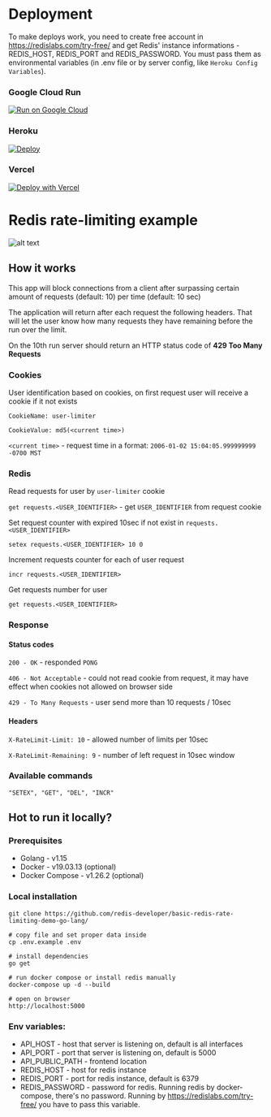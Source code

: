 
# Deployment

To make deploys work, you need to create free account in https://redislabs.com/try-free/ and get Redis' instance informations - REDIS_HOST, REDIS_PORT and REDIS_PASSWORD. You must pass them as environmental variables (in .env file or by server config, like `Heroku Config Variables`).

### Google Cloud Run

[![Run on Google
Cloud](https://deploy.cloud.run/button.svg)](https://deploy.cloud.run/?git_repo=https://github.com/redis-developer/basic-redis-rate-limiting-demo-go-lang.git)

### Heroku

[![Deploy](https://www.herokucdn.com/deploy/button.svg)](https://heroku.com/deploy)

### Vercel

[![Deploy with Vercel](https://vercel.com/button)](https://vercel.com/new/git/external?repository-url=https://github.com/redis-developer/basic-redis-rate-limiting-demo-go-lang&env=API_HOST,API_PORT,API_PUBLIC_PATH,REDIS_HOST,REDIS_PORT,REDIS_PASSWORD)


# Redis rate-limiting example

![alt text](https://github.com/redis-developer/basic-redis-rate-limiting-demo-go-lang/blob/master/preview.png?raw=true)

## How it works

This app will block connections from a client after surpassing certain amount of requests (default: 10) per time (default: 10 sec)

The application will return after each request the following headers. That will let the user know how many requests they have remaining before the run over the limit.


On the 10th run server should return an HTTP status code of **429 Too Many Requests**

### Cookies

User identification based on cookies, on first request user will receive a cookie if it not exists

`CookieName: user-limiter`

`CookieValue: md5(<current time>)`

`<current time>` - request time in a format: `2006-01-02 15:04:05.999999999 -0700 MST`

### Redis

Read requests for user by `user-limiter` cookie

`get requests.<USER_IDENTIFIER>` - get `USER_IDENTIFIER` from request cookie

Set request counter with expired 10sec if not exist in `requests.<USER_IDENTIFIER>`

`setex requests.<USER_IDENTIFIER> 10 0`

Increment requests counter for each of user request

`incr requests.<USER_IDENTIFIER>`

Get requests number for user

`get requests.<USER_IDENTIFIER>`

### Response

#### Status codes

`200 - OK` - responded `PONG` 

`406 - Not Acceptable` - could not read cookie from request, it may have effect when cookies not allowed on browser side

`429 - To Many Requests` - user send more than 10 requests / 10sec

#### Headers
`X-RateLimit-Limit: 10` - allowed number of limits per 10sec

`X-RateLimit-Remaining: 9` - number of left request in 10sec window
### Available commands

```
"SETEX", "GET", "DEL", "INCR"
```

## Hot to run it locally?

### Prerequisites

-   Golang - v1.15
-   Docker - v19.03.13 (optional)
-   Docker Compose - v1.26.2 (optional)

### Local installation

```
git clone https://github.com/redis-developer/basic-redis-rate-limiting-demo-go-lang/

# copy file and set proper data inside
cp .env.example .env

# install dependencies
go get

# run docker compose or install redis manually
docker-compose up -d --build

# open on browser
http://localhost:5000

```

### Env variables:

-   API_HOST - host that server is listening on, default is all interfaces
-   API_PORT - port that server is listening on, default is 5000
-   API_PUBLIC_PATH - frontend location
-   REDIS_HOST - host for redis instance
-   REDIS_PORT - port for redis instance, default is 6379
-   REDIS_PASSWORD - password for redis. Running redis by docker-compose, there's no password. Running by https://redislabs.com/try-free/ you have to pass this variable.